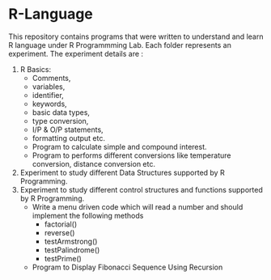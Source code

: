 # R-Language
This repository contains programs that were written to understand and learn R language under R Programmming Lab.
Each folder represents an experiment. The experiment details are :
1. R Basics: 
    * Comments, 
    * variables, 
    * identifier, 
    * keywords, 
    * basic data types, 
    * type conversion, 
    * I/P & O/P statements, 
    * formatting output etc.
    * Program to calculate simple and compound interest.
    * Program to performs different conversions like temperature conversion, distance conversion etc. 
2. Experiment to study different Data Structures supported by R Programming.
3. Experiment to study different control structures and functions supported by R Programming.
    * Write a menu driven code which will read a number and should implement the following methods
        * factorial()
        * reverse()
        * testArmstrong()
        * testPalindrome()
        * testPrime()
    * Program to Display Fibonacci Sequence Using Recursion
